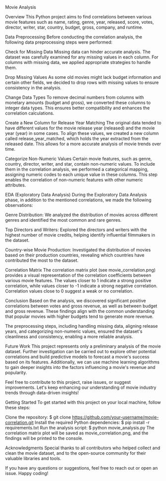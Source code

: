Movie Analysis


Overview
This Python project aims to find correlations between various movie features such as name, rating, genre, year, released, score, votes, director, writer, star, country, budget, gross, company, and runtime.

Data Preprocessing
Before conducting the correlation analysis, the following data preprocessing steps were performed:

Check for Missing Data
Missing data can hinder accurate analysis. The dataset was carefully examined for any missing values in each column. For columns with missing data, we applied appropriate strategies to handle them.

Drop Missing Values
As some old movies might lack budget information and certain other fields, we decided to drop rows with missing values to ensure consistency in the analysis.

Change Data Types
To remove decimal numbers from columns with monetary amounts (budget and gross), we converted these columns to integer data types. This ensures better compatibility and enhances the correlation calculations.

Create a New Column for Release Year Matching
The original data tended to have different values for the movie release year (released) and the movie year (year) in some cases. To align these values, we created a new column called release_year_matched, which holds the year extracted from the released date. This allows for a more accurate analysis of movie trends over time.

Categorize Non-Numeric Values
Certain movie features, such as genre, country, director, writer, and star, contain non-numeric values. To include them in the correlation analysis, we performed a categorical mapping, assigning numeric codes to each unique value in these columns. This step enables the correlation of non-numeric features with other numeric attributes.

EDA (Exploratory Data Analysis)
During the Exploratory Data Analysis phase, in addition to the mentioned correlations, we made the following observations:

Genre Distribution:
We analyzed the distribution of movies across different genres and identified the most common and rare genres.

Top Directors and Writers:
Explored the directors and writers with the highest number of movie credits, helping identify influential filmmakers in the dataset.

Country-wise Movie Production:
Investigated the distribution of movies based on their production countries, revealing which countries have contributed the most to the dataset.

Correlation Matrix
The correlation matrix plot (see movie_correlation.png) provides a visual representation of the correlation coefficients between various movie features. The values closer to 1 indicate a strong positive correlation, while values closer to -1 indicate a strong negative correlation. Correlation values close to 0 suggest a weak or no correlation.

Conclusion
Based on the analysis, we discovered significant positive correlations between votes and gross revenue, as well as between budget and gross revenue. These findings align with the common understanding that popular movies with higher budgets tend to generate more revenue.

The preprocessing steps, including handling missing data, aligning release years, and categorizing non-numeric values, ensured the dataset's cleanliness and consistency, enabling a more reliable analysis.

Future Work
This project represents only a preliminary analysis of the movie dataset. Further investigation can be carried out to explore other potential correlations and build predictive models to forecast a movie's success based on its features. Additionally, we can use machine learning algorithms to gain deeper insights into the factors influencing a movie's revenue and popularity.

Feel free to contribute to this project, raise issues, or suggest improvements. Let's keep enhancing our understanding of movie industry trends through data-driven insights!

Getting Started
To get started with this project on your local machine, follow these steps:

Clone the repository: $ git clone https://github.com/your-username/movie-correlation.git
Install the required Python dependencies: $ pip install -r requirements.txt
Run the analysis script: $ python movie_analysis.py
The correlation matrix plot will be saved as movie_correlation.png, and the findings will be printed to the console.

Acknowledgments
Special thanks to all contributors who helped collect and clean the movie dataset, and to the open-source community for their valuable libraries and tools.

If you have any questions or suggestions, feel free to reach out or open an issue. Happy coding!
